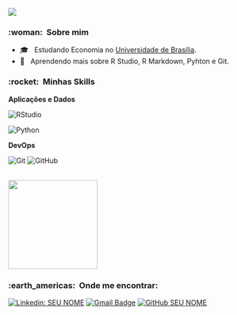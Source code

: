 
![](https://komarev.com/ghpvc/?username=VanessaSwerts&color=006bed)

<h3> :woman: &nbsp;Sobre mim </h3>

- 🎓 &nbsp; Estudando Economia no <a href="http://www.economia.unb.br/">Universidade de Brasília</a>.
- 🌱 &nbsp; Aprendendo mais sobre R Studio, R Markdown, Pyhton e Git.

<h3> :rocket: &nbsp;Minhas Skills </h3>

**Aplicações e Dados**

  ![RStudio](https://img.shields.io/badge/R-276DC3?style=for-the-badge&logo=r&logoColor=white)
  
  ![Python](https://img.shields.io/badge/Python-14354C?style=for-the-badge&logo=python&logoColor=white)
  
**DevOps**

  ![Git](https://img.shields.io/badge/-Git-333333?style=flat&logo=git)
  ![GitHub](https://img.shields.io/badge/-GitHub-333333?style=flat&logo=github)


<br/>

<a href="https://github.com/ocesarfreitas">
  <img height="180em" src="https://github-readme-stats.vercel.app/api?username=ocesarfreitas&theme=dracula&show_icons=true" />
</a>

<br/>

<h3> :earth_americas: &nbsp;Onde me encontrar: </h3> 

[![Linkedin: SEU NOME](https://img.shields.io/badge/-USERNAME-blue?style=flat-square&logo=Linkedin&logoColor=white&link=https://www.linkedin.com/in/cesarfreitasalbuquerque/)](https://www.linkedin.com/in/cesarfreitasalbuquerque/)
[![Gmail Badge](https://img.shields.io/badge/-seuemail@email.com-006bed?style=flat-square&logo=Gmail&logoColor=white&link=mailto:cesarfreitasalbuquerque@gmail.com)](mailto:cesarfreitasalbuquerque@gmail.com)
[![GitHub SEU NOME]( https://img.shields.io/github/followers/ocesarfreitas?label=follow&style=social)](https://github.com/ocesarfreitas)
